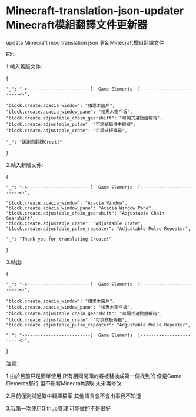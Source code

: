 # Minecraft-translation-json-updater Minecraft模組翻譯文件更新器
updata Minecraft mod translation json 更新Minecraft模組翻譯文件

EX:

1.輸入舊版文件:

{

	"_": "->------------------------]  Game Elements  [------------------------<-",

	"block.create.acacia_window": "相思木窗戶",
	"block.create.acacia_window_pane": "相思木窗戶板",
	"block.create.adjustable_chain_gearshift": "可調式連動齒輪箱",
	"block.create.adjustable_pulse": "可調式脈沖中繼器",
	"block.create.adjustable_crate": "可調式板條箱",
	
	"_": "謝謝您翻譯Creat!"

}

2.輸入新版文件:

{

	"_": "->------------------------]  Game Elements  [------------------------<-",

	"block.create.acacia_window": "Acacia Window",
	"block.create.acacia_window_pane": "Acacia Window Pane",
	"block.create.adjustable_chain_gearshift": "Adjustable Chain Gearshift",
	"block.create.adjustable_crate": "Adjustable Crate",
	"block.create.adjustable_pulse_repeater": "Adjustable Pulse Repeater",

	"_": "Thank you for translating Create!"

}

3.輸出:

{

	"_": "->------------------------]  Game Elements  [------------------------<-",

	"block.create.acacia_window": "相思木窗戶",
	"block.create.acacia_window_pane": "相思木窗戶板",
	"block.create.adjustable_chain_gearshift": "可調式連動齒輪箱",
	"block.create.adjustable_crate": "可調式板條箱",
	"block.create.adjustable_pulse_repeater": "Adjustable Pulse Repeater",

	"_": "->------------------------]  Game Elements  [------------------------<-",

}

注意:

1.由於目前只是簡單使用 所有相同開頭的將被替換成第一個找到的 像是Game Elements那行 但不影響Minecraft讀取 未來再修改

2.目前僅測試過繁中翻譯檔案 其他語言會不會出事我不知道

3.我第一次使用Github管理 可能做的不是很好
